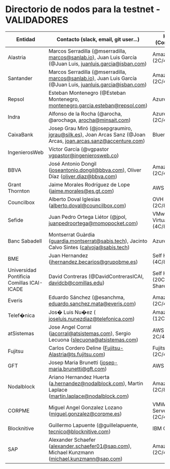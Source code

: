 # Directorio de nodos para la testnet - VALIDADORES

| Entidad | Contacto (slack, email, git user...) | Hosting info (Cores/Mem/HDD) | enode |
| ------- | ------------------------------------ | ---------------------------------- | ----- |
| Alastria | Marcos Serradilla (@mserradilla, marcos@sanlab.io), Juan Luis García (@Juan Luis, juanluis.garcia@isban.com) | Amazon AWS (2C/4Gb/30Gb) | enode://3905f943ba5446eba164c07ab5f53a84ce17d74ec4d7591f6ec54b9d7608f57cae7cfdf946616385f59cfb5b910161a1f8520cb6f992bcc0d1ab932601205e91@52.56.69.220:21000?discport=0 |
| Santander | Marcos Serradilla (@mserradilla, marcos@sanlab.io), Juan Luis García (@Juan Luis, juanluis.garcia@isban.com) | Amazon AWS (2C/4Gb/30Gb) | enode://60885eb65783a6c7bdee131b9b70dd3b0dc084bbfafe4adef7d4ba740ec834bf7df467a747b7e150c822d7a7c7e8885c1f571e901b577408182990433dc83f91@35.176.197.87:21000?discport=0 |
| Repsol | Esteban Montenegro (@Esteban Montenegro, montenegro.garcia.esteban@repsol.com) | Azure | enode://5c0fab3c53ae3790cc58e13ed1a01b44d5f508568d61a93ed84b52964e52a2801daaf49007cc62a176cb9f48ecd12e368e55212937ca9f3a775a45bc7a883983@52.169.13.168:21000?discport=0 |
| Indra | Alfonso de la Rocha (@arocha, @arochaga, arocha@minsait.com) | Azure (2C/4Gb/30Gb) | enode://669da0c4581e4cd04bb67690acfa739f27bd1f69522d7df73820b865cd78ceb2ad1c29fd982845194db1efe81a4d814c248707a97be00b903feb7215cf07e211@40.118.64.233:21000?discport=0 |
| CaixaBank | Josep Grau Miró (@josepgraumiro, jgrau@silk.es), Joan Arcas Sanz (@Joan Arcas, joan.arcas.sanz@accenture.com) | Bluemix | enode://f025271dddd1c24907801e025b04f2b1656f74914181a4899b562bf9ffa6e88e5f3bacc16640451a47b4916d1dffa2de1bf9238b5cd33a09ec5aadabbbe4c5ab@158.177.89.28:21000?discport=0  |
| IngenierosWeb | Víctor García (@vgpastor vgpastor@ingenierosweb.co) |  |  |  |  |
| BBVA | José Antonio Dongil (joseantonio.dongil@bbva.com), Oliver Díaz (oliver.diaz@bbva.com) | Amazon AWS (2C/4Gb/30Gb) |   enode://61c79f8651011f313d9b2765a312014fde1b503385f7ce49f8af71fbc701f4d77ade0b1af9bfd8de22f2101fc881afa1402b459b80e8546cdc9e032f20afb9ab@52.16.39.13:21000?discport=0 |
| Grant Thornton | Jaime Morales Rodríguez de Lope (jaime.morales@es.gt.com) | AWS t2.medium  | enode://a4815dd70fe6339e09ceac8d0d2481ee579d980ea1b095ddb92d4dc8881eefe3af083de59f3530ea12716be6b48d4d85c72ccdd96e6104eacd6c1636fa634809@34.242.192.72:21000?discport=0  |
| Councilbox | Alberto Doval Iglesias (alberto.doval@councilbox.com) | OVH Cloud (2C/8Gb/40Gb ssd) | enode://e675f9bab4c1082dc6f1fe149ba9ecbcccd471b0a8048975507eac9f99f68e246582bfc05cc4a89546fabe8df39c3f23440c0df1792a690fb3f3e04c9ace3acb@145.239.197.140:21000?discport=0 |
| Sefide | Juan Pedro Ortega Liétor (@jpol, juanpedroortega@momopocket.com) | VMware VSphere Virtual Machine (4C/8Gb/50Gb) | enode://a3394b8aa6d34482337e3af9c035fb20dcdab4a4cb34db2f7a4bb026137c899e5d81c28997eaf463907333561f47a664f3b76923223538653156e2da9fa1cecc@87.253.228.27:21000?discport=0 |
| Banc Sabadell | Montserrat Guàrdia (guardia.montserrat@sabis.tech), Jacinto Calvo Sintes (calvoja@sabis.tech) | Azure | enode://08afb83adcff1934f444e03a7ae4a0b8b459127187abff1e01147a5cc55423ea5ea8c56443f6246e542521d478d46b57837c4af7b4cffbc0dd3ac424b76af2d9@13.81.50.107:21000?discport=0 |
| BME | Juan Hernandez (jhernandez.becarios@grupobme.es) | Self Hosted (4C/8Gb/100Gb) | enode://5a84fe5e5d93a5f6611f30e0e44c61aab892a2299b8e75d2eb5a9e7bf0ceb20259956ab1568b0390de52d4cece2a5fe88bf64244c289fbf08d53bdbea27a5b0a@154.43.1.106:21000?discport=0 |
| Universidad Pontificia Comillas ICAI-ICADE | David Contreras (@DavidContrerasICAI, davidcb@comillas.edu) | Self Hosted (20C/128Gb/8TB Shared) | enode://08a90a111492f35e8842760259d6fb0d03edbad9eea658d0cd4730807e01df17b8c8e6bea9d76f67b52d0298be112bd609cbf31ea42d062acc08aef1a0c22767@130.206.64.5:21000?discport=0 |
| Everis | Eduardo Sánchez (@esanchma, eduardo.sanchez.mata@everis.com) | Amazon AWS (2C/4Gb/30Gb) | enode://b7286ff750f8111ea58452f73c39a26715ebe6702adf0369bfa1926e373b25d4f442ceed34d1815aab06aab7673451cc7e0828e1140ad5631d8c05889ecd95e4@52.47.194.145:21000?discport=0 |
| Telef�nica | Jos� Luis Nu�ez ( joseluis.nunezdiaz@telefonica.com) | Amazon AWS (12C/16Gb/124Gb) | enode://cb5fe9d41f3e5286ff4e4e6fd17d71951a0f0b01b947574b4e89649dfe0692a871a7e8a5436124ad79298864cb236c1726d7e1a12c2d635ecf2adbe3393fd4fb@195.235.92.199:21000?discport=0" |
| atSistemas | Jose Angel Corral (jacorral@atsistemas.com), Sergio Lecuona (slecuona@atsistemas.com) | AWS CentOS7.4 2C/4GB/8GB+100GB | enode://c1c3ab1a1dffd1848ad903531bb15597fda7f5702601df7755c1c54eb7939db52519e1b727505af7999d180345ce0dc51462cb0822497fc39968e91888ac25ee@52.212.194.186:21000?discport=0 |
| Fujitsu | Carlos Cordero Deline (Fujitsu-Alastria@ts.fujitsu.com) | Fujitsu K5 (2C/4Gb/30Gb) | enode://2163517edae3dd184d547e799d41ade695b8ef60b2e5a0429051136efc50c7d1e3df865fc1c14d18f7400ae325064b9d88e9f6c9e2e54f7e4a4d6379343a1ff0@194.140.26.136:21000?discport=0 |
| GFT | Josep Maria Brunetti (josep-maria.brunetti@gft.com) | AWS t2.medium | enode://592fe5622277dd9c9645b7a0eea9d00e78b555ddf96ef4526ba0849eecd835a934ee4aeafb4103239851ff3b3c9c78218672d2b2b664b57af1f70cd7d8f0aff1@34.253.179.170:21000?discport=0 |
| Nodalblock | Ariano Hernandez Huerta (a.hernandez@nodalblock.com), Martin Laplace (martin.laplace@nodalblock.com) | Amazon AWS (2C/8Gb/300Gb) | enode://d0289319f5dd160110aa60267317e2817627cb5107615966388df041030a074c940ba8ae159d2f9aa5b484c3e0728d54c991905e38a85e9755f8741e90da1698@34.244.175.27:21000?discport=0 |
| CORPME | Miguel Angel Gonzalez Lozano (miguel.gonzalez@corpme.es) | VMWARE Virtual Server (2C/4Gb/30Gb) | enode://fe4906b45d4d5f45d3377d23d97abaae17123a6c7533d91d00e3885fd14eb8f894bad681ee8d9b3173f4ee9700c054a08c50c17ecae7558148b630c0840c0de2@217.114.134.104:21000?discport=0 |
| Blocknitive | Guillermo Lapuente (@guillelapuente, tecnico@blocknitive.com) | IBM Cloud | enode://29b0e5d91ce25f3d1f016222b44c7594daedd57749d5946b8f046c6d8254d6e0ead01b0ed0f7c7608a07e0f02ac21bb7a25d12aa50a230d05f79179a3c5f18d4@169.60.149.189:21000?discport=0 |
| SAP | Alexander Schaefer (alexander.schaefer01@sap.com), Michael Kunzmann (michael.kunzmann@sap.com) | Amazon AWS (2C/4Gb/30Gb) | KxSUuSZYYZ9J/FobNqOp0vHIDEYm4VchZ61Uci21AxU= | enode://b97b26246f6d1598481ac99da250708186de90c281dd04d33399d32304abae5f5cb5c2e7e317703da7796a25f36e18936e4cfbe54c24a580e70c6d7c62c2c838@54.93.229.117:21000?discport=0 |
